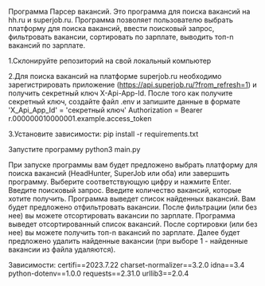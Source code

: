 Программа Парсер вакансий.
Это программа для поиска вакансий на hh.ru и superjob.ru. Программа позволяет 
пользователю выбрать платформу для поиска вакансий, ввести поисковый запрос, 
фильтровать вакансии, сортировать по зарплате, выводить топ-n вакансий по зарплате.

1.Склонируйте репозиторий на свой локальный компьютер

2.Для поиска вакансий на платформе superjob.ru необходимо зарегистрировать приложение
(https://api.superjob.ru/?from_refresh=1)
и получить секретный ключ X-Api-App-Id. После того как получите секретный ключ, создайте
файл .env и запишите данные в формате 'X_Api_App_Id' = 'секретный ключ'
Authorization = Bearer r.000000010000001.example.access_token

3.Установите зависимости: pip install -r requirements.txt

Запустите программу
python3 main.py

 При запуске программы вам будет предложено выбрать платформу для поиска вакансий (HeadHunter, SuperJob или оба) или завершить программу.
Выберите соответствующую цифру и нажмите Enter.
Введите поисковый запрос.
Введите количество вакансий, которые хотите получить.
Программа выведет список найденных вакансий.
Вам будет предложено отфильтровать вакансии.
После фильтрации (или без нее) вы можете отсортировать вакансии по зарплате.
Программа выведет отсортированный список вакансий.
После сортировки (или без нее) вы можете получить топ-n вакансий по зарплате.
Далее будет предложено удалить найденные вакансии (при выборе 1 - найденные вакансии из файла удаляются).

Зависимости:
certifi==2023.7.22
charset-normalizer==3.2.0
idna==3.4
python-dotenv==1.0.0
requests==2.31.0
urllib3==2.0.4
